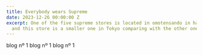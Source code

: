```yaml
---
title: Everybody wears Supreme
date: 2023-12-26 00:00:00 Z
excerpt: One of the five supreme stores is located in omotensando in harajuku, Tokyo,
  and this store is a smaller one in Tokyo comparing with the other one in Shibuya.
---
```


blog nº 1
blog nº 1
blog nº 1